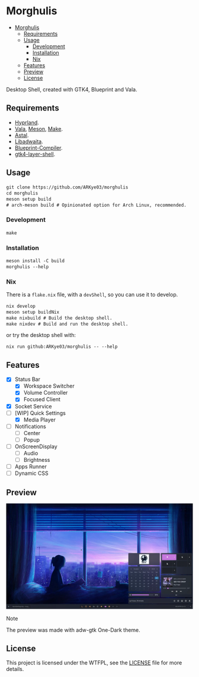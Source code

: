 
# Morghulis
- [Morghulis](#morghulis)
  - [Requirements](#requirements)
  - [Usage](#usage)
    - [Development](#development)
    - [Installation](#installation)
    - [Nix](#nix)
  - [Features](#features)
  - [Preview](#preview)
  - [License](#license)

Desktop Shell, created with GTK4, Blueprint and Vala.

## Requirements

- [Hyprland](https://hyprland.org/).
- [Vala](https://vala.dev/), [Meson](https://mesonbuild.com/), [Make](https://www.gnu.org/software/make/).
- [Astal](https://github.com/Aylur/astal).
- [Libadwaita](https://gitlab.gnome.org/GNOME/libadwaita).
- [Blueprint-Compiler](https://jwestman.pages.gitlab.gnome.org/blueprint-compiler/).
- [gtk4-layer-shell](https://github.com/wmww/gtk4-layer-shell).

## Usage

```shell
git clone https://github.com/ARKye03/morghulis
cd morghulis
meson setup build
# arch-meson build # Opinionated option for Arch Linux, recommended.
```

### Development

```shell
make
```

### Installation

```shell
meson install -C build
morghulis --help
```

### Nix
There is a `flake.nix` file, with a `devShell`, so you can use it to develop.
```shell
nix develop
meson setup buildNix
make nixbuild # Build the desktop shell.
make nixdev # Build and run the desktop shell.
```
or try the desktop shell with:
```shell
nix run github:ARKye03/morghulis -- --help
```

## Features

- [x] Status Bar
    - [x] Workspace Switcher
    - [x] Volume Controller
    - [x] Focused Client
- [x] Socket Service
- [ ] [WIP] Quick Settings
    - [x] Media Player
- [ ] Notifications
    - [ ] Center
    - [ ] Popup
- [ ] OnScreenDisplay
  - [ ] Audio
  - [ ] Brightness
- [ ] Apps Runner
- [ ] Dynamic CSS

## Preview
![Morghulis](public/morghulis.webp)

> [!NOTE]  
> The preview was made with adw-gtk One-Dark theme.

## License

This project is licensed under the WTFPL, see the [LICENSE](./LICENSE) file for more details.
